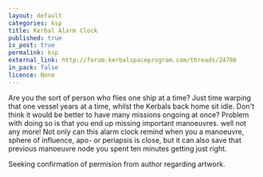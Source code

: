 ```yaml
---
layout: default
categories: ksp
title: Kerbal Alarm Clock
published: true
is_post: true
permalink: ksp
external_link: http://forum.kerbalspaceprogram.com/threads/24786
in_pack: false
licence: None
---
```


Are you the sort of person who flies one ship at a time?
Just time warping that one vessel years at a time, whilst the Kerbals back home sit idle.
Don't think it would be better to have many missions ongoing at once?
Problem with doing so is that you end up missing important manoeuvres.
well not any more!
Not only can this alarm clock remind when you a manoeuvre, sphere of influence, apo- or periapsis is close, but it can also save that previous manoeuvre node you spent ten minutes getting just right.

Seeking confirmation of permision from author regarding artwork.